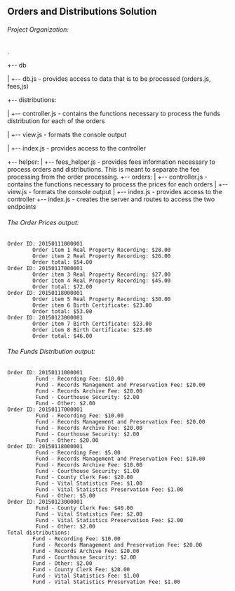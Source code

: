 ## Orders and Distributions Solution

###### Project Organization:
.

+-- db  

|   +-- db.js - provides access to data that is to be processed (orders.js, fees,js)

+-- distributions: 

|   +-- controller.js - contains the functions necessary to process the funds distribution for each of the orders

|   +-- view.js - formats the console output

|   +-- index.js - provides access to the controller

+-- helper:
|   +-- fees_helper.js - provides fees information necessary to process orders and 
distributions. This is meant to separate the fee processing from the order processing.
+-- orders:
|   +-- controller.js - contains the functions necessary to process the prices for each orders
|   +-- view.js - formats the console output
|   +-- index.js - provides access to the controller
+-- index.js - creates the server and routes to access the two endpoints 

###### The Order Prices output:

```
Order ID: 20150111000001
        Order item 1 Real Property Recording: $28.00
        Order item 2 Real Property Recording: $26.00
        Order total: $54.00
Order ID: 20150117000001
        Order item 3 Real Property Recording: $27.00
        Order item 4 Real Property Recording: $45.00
        Order total: $72.00
Order ID: 20150118000001
        Order item 5 Real Property Recording: $30.00
        Order item 6 Birth Certificate: $23.00
        Order total: $53.00
Order ID: 20150123000001
        Order item 7 Birth Certificate: $23.00
        Order item 8 Birth Certificate: $23.00
        Order total: $46.00
```

###### The Funds Distribution output:

```
Order ID: 20150111000001
         Fund - Recording Fee: $10.00
         Fund - Records Management and Preservation Fee: $20.00
         Fund - Records Archive Fee: $20.00
         Fund - Courthouse Security: $2.00
         Fund - Other: $2.00
Order ID: 20150117000001
         Fund - Recording Fee: $10.00
         Fund - Records Management and Preservation Fee: $20.00
         Fund - Records Archive Fee: $20.00
         Fund - Courthouse Security: $2.00
         Fund - Other: $20.00
Order ID: 20150118000001
         Fund - Recording Fee: $5.00
         Fund - Records Management and Preservation Fee: $10.00
         Fund - Records Archive Fee: $10.00
         Fund - Courthouse Security: $1.00
         Fund - County Clerk Fee: $20.00
         Fund - Vital Statistics Fee: $1.00
         Fund - Vital Statistics Preservation Fee: $1.00
         Fund - Other: $5.00
Order ID: 20150123000001
         Fund - County Clerk Fee: $40.00
         Fund - Vital Statistics Fee: $2.00
         Fund - Vital Statistics Preservation Fee: $2.00
         Fund - Other: $2.00
Total distributions:
        Fund - Recording Fee: $10.00
        Fund - Records Management and Preservation Fee: $20.00
        Fund - Records Archive Fee: $20.00
        Fund - Courthouse Security: $2.00
        Fund - Other: $2.00
        Fund - County Clerk Fee: $20.00
        Fund - Vital Statistics Fee: $1.00
        Fund - Vital Statistics Preservation Fee: $1.00
```
